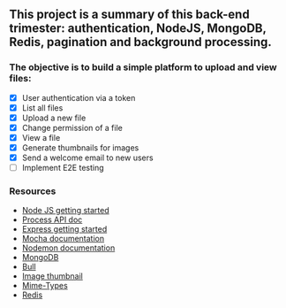 ## This project is a summary of this back-end trimester: authentication, NodeJS, MongoDB, Redis, pagination and background processing.

### The objective is to build a simple platform to upload and view files:

- [x] User authentication via a token
- [x] List all files
- [x] Upload a new file
- [x] Change permission of a file
- [x] View a file
- [x] Generate thumbnails for images
- [x] Send a welcome email to new users
- [ ] Implement E2E testing

### Resources

- [Node JS getting started](https://nodejs.org/en/learn/getting-started/introduction-to-nodejs)
- [Process API doc](https://node.readthedocs.io/en/latest/api/process/)
- [Express getting started](https://expressjs.com/en/starter/installing.html)
- [Mocha documentation](https://mochajs.org/)
- [Nodemon documentation](https://github.com/remy/nodemon#nodemon)
- [MongoDB](https://github.com/mongodb/node-mongodb-native)
- [Bull](https://github.com/OptimalBits/bull)
- [Image thumbnail](https://www.npmjs.com/package/image-thumbnail)
- [Mime-Types](https://www.npmjs.com/package/mime-types)
- [Redis](https://github.com/redis/node-redis)
